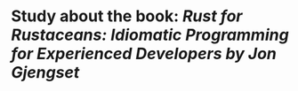 # Study about the book: *Rust for Rustaceans: Idiomatic Programming for Experienced Developers by Jon Gjengset*

